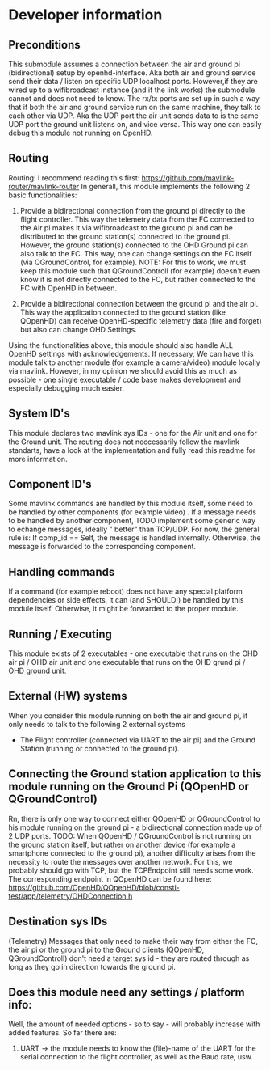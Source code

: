 # Developer information

## Preconditions

This submodule assumes a connection between the air and ground pi (bidirectional) setup by openhd-interface. Aka both air
and ground service send their data / listen on specific UDP localhost ports. However,if they are wired up to a
wifibroadcast instance (and if the link works) the submodule cannot and does not need to know. The rx/tx ports are set up
in such a way that if both the air and ground service run on the same machine, they talk to each other via UDP. Aka the
UDP port the air unit sends data to is the same UDP port the ground unit listens on, and vice versa. This way one can
easily debug this module not running on OpenHD.

## Routing

Routing: I recommend reading this first: https://github.com/mavlink-router/mavlink-router
In generall, this module implements the following 2 basic functionalities:

1) Provide a bidirectional connection from the ground pi directly to the flight controller. This way the telemetry data
   from the FC connected to the Air pi makes it via wifibroadcast to the ground pi and can be distributed to the ground
   station(s) connected to the ground pi. However, the ground station(s) connected to the OHD Ground pi can also talk to
   the FC. This way, one can change settings on the FC itself (via QGroundControl, for example). NOTE: For this to work,
   we must keep this module such that QGroundControll (for example) doesn't even know it is not directly connected to
   the FC, but rather connected to the FC with OpenHD in between.

2) Provide a bidirectional connection between the ground pi and the air pi. This way the application connected to the
   ground station (like QOpenHD) can receive OpenHD-specific telemetry data (fire and forget) but also can change OHD
   Settings.

Using the functionalities above, this module should also handle ALL OpenHD settings with acknowledgements. If necessary,
We can have this module talk to another module (for example a camera/video) module locally via mavlink. However, in my
opinion we should avoid this as much as possible - one single executable / code base makes development and especially
debugging much easier.

## System ID's

This module declares two mavlink sys IDs - one for the Air unit and one for the Ground unit. The routing does not
neccessarily follow the mavlink standarts, have a look at the implementation and fully read this readme for more
information.

## Component ID's

Some mavlink commands are handled by this module itself, some need to be handled by other components (for example video)
. If a message needs to be handled by another component, TODO implement some generic way to echange messages, ideally "
better" than TCP/UDP. For now, the general rule is: If comp_id == Self, the message is handled internally. Otherwise,
the message is forwarded to the corresponding component.

## Handling commands

If a command (for example reboot) does not have any special platform dependencies or side effects, it can (and SHOULD!)
be handled by this module itself. Otherwise, it might be forwarded to the proper module.

## Running / Executing

This module exists of 2 executables - one executable that runs on the OHD air pi / OHD air unit and one executable that
runs on the OHD grund pi / OHD ground unit.

## External (HW) systems

When you consider this module running on both the air and ground pi, it only needs to talk to the following 2 external
systems

- The Flight controller (connected via UART to the air pi) and the Ground Station (running or connected to the ground
  pi).

## Connecting the  Ground station application to this module running on the Ground Pi (QOpenHD or QGroundControl)

Rn, there is only one way to connect either QOpenHD or QGroundControl to his module running on the ground pi - a
bidirectional connection made up of 2 UDP ports. TODO: When QOpenHD / QGroundControl is not running on the ground
station itself, but rather on another device (for example a smartphone connected to the ground pi), another difficulty
arises from the necessity to route the messages over another network. For this, we probably should go with TCP, but the
TCPEndpoint still needs some work. The corresponding endpoint in QOpenHD can be found
here: https://github.com/OpenHD/QOpenHD/blob/consti-test/app/telemetry/OHDConnection.h

## Destination sys IDs

(Telemetry) Messages that only need to make their way from either the FC, the air pi or the ground pi to the Ground
clients (QOpenHD, QGroundControll) don't need a target sys id - they are routed through as long as they go in direction
towards the ground pi.

## Does this module need any settings / platform info:

Well, the amount of needed options - so to say - will probably increase with added features. So far there are:

1) UART -> the module needs to know the (file)-name of the UART for the serial connection to the flight controller, as
   well as the Baud rate, usw.
